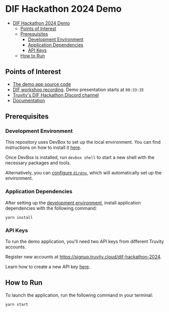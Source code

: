 # DIF Hackathon 2024 Demo

<!-- TOC -->
* [DIF Hackathon 2024 Demo](#dif-hackathon-2024-demo)
  * [Points of Interest](#points-of-interest)
  * [Prerequisites](#prerequisites)
    * [Development Environment](#development-environment)
    * [Application Dependencies](#application-dependencies)
    * [API Keys](#api-keys)
  * [How to Run](#how-to-run)
<!-- TOC -->

## Points of Interest

- [The demo app source code](src/dif-workshop.ts)
- [DIF workshop recording](https://us02web.zoom.us/rec/play/8dvcyIxCuCQTtM9kBhc3OW_xtss1wKIgxVVI1oMKz0DPHboBxoRaXEFg727wGeEucYgyttXb-E_JXrSs.upTtHtss3RZMzXVK). Demo presentation starts at `00:33:35`
- [Truvity's DIF Hackathon Discord channel](https://discord.com/channels/1157618771645698068/1286835814948671550)
- [Documentation](https://docs.truvity.cloud/sdk)

## Prerequisites

### Development Environment

This repository uses DevBox to set up the local environment. You can find instructions on how to install it [here](https://www.jetify.com/devbox/docs/installing_devbox/#install-devbox).

Once DevBox is installed, run `devbox shell` to start a new shell with the necessary packages and tools.

Alternatively, you can [configure `direnv`](https://direnv.net/#basic-installation), which will automatically set up the environment.

### Application Dependencies

After setting up the [development environment](#development-environment), install application dependencies with the following command:

```shell
yarn install
```

### API Keys

To run the demo application, you'll need two API keys from different Truvity accounts.

Register new accounts at https://signup.truvity.cloud/dif-hackathon-2024.

Learn how to create a new API key [here](https://docs.truvity.cloud/overview/security/create-api-keys).

## How to Run

To launch the application, run the following command in your terminal:

```shell
yarn start
```
